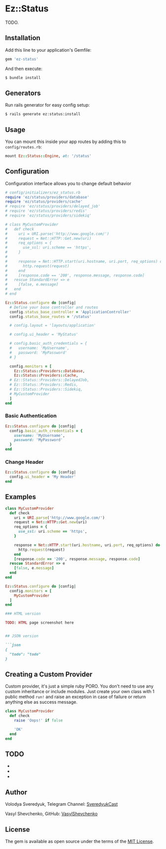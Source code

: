 # Ez::Status
TODO.

## Installation
Add this line to your application's Gemfile:

```ruby
gem 'ez-status'
```

And then execute:
```bash
$ bundle install
```

## Generators
Run rails generator for easy config setup:
```bash
$ rails generate ez:status:install
```

## Usage

You can mount this inside your app routes by adding this to `config/routes.rb`:

```ruby
mount Ez::Status::Engine, at: '/status'
```

## Configuration

Configuration interface allows you to change default behavior

```ruby
# config/initializers/ez_status.rb
require 'ez/status/providers/database'
require 'ez/status/providers/cache'
# require 'ez/status/providers/delayed_job'
# require 'ez/status/providers/redis'
# require 'ez/status/providers/sidekiq'

# class MyCustomProvider
#   def check
#     uri = URI.parse('http://www.google.com/')
#     request = Net::HTTP::Get.new(uri)
#     req_options = {
#       use_ssl: uri.scheme == 'https',
#     }
#
#     response = Net::HTTP.start(uri.hostname, uri.port, req_options) do |http|
#       http.request(request)
#     end
#     [response.code == '200', response.message, response.code]
#   rescue StandardError => e
#     [false, e.message]
#   end
# end

Ez::Status.configure do |config|
  # Define your base controller and routes
  config.status_base_controller = 'ApplicationController'
  config.status_base_routes = '/status'

  # config.layout = 'layouts/application'

  # config.ui_header = 'MyStatus'

  # config.basic_auth_credentials = {
  #   username: 'MyUsername',
  #   password: 'MyPassword'
  # }

  config.monitors = [
    Ez::Status::Providers::Database,
    Ez::Status::Providers::Cache,
  # Ez::Status::Providers::DelayedJob,
  # Ez::Status::Providers::Redis,
  # Ez::Status::Providers::Sidekiq,
  # MyCustomProvider
  ]
end
```

### Basic Authentication

```ruby
Ez::Status.configure do |config|
  config.basic_auth_credentials = {
    username: 'MyUsername',
    password: 'MyPassword'
  }
end
```

### Change Header

```ruby
Ez::Status.configure do |config|
  config.ui_header = 'My Header'
end
```

## Examples

```ruby
class MyCustomProvider
  def check
    uri = URI.parse('http://www.google.com/')
    request = Net::HTTP::Get.new(uri)
    req_options = {
      use_ssl: uri.scheme == 'https',
    }

    response = Net::HTTP.start(uri.hostname, uri.port, req_options) do |http|
      http.request(request)
    end
    [response.code == '200', response.message, response.code]
  rescue StandardError => e
    [false, e.message]
  end
end

Ez::Status.configure do |config|
  config.monitors = [
    MyCustomProvider
  ]
end

### HTML version

TODO: HTML page screenshot here


## JSON version

```json
{
  "todo": "todo"
}
```

## Creating a Custom Provider

Custom provider, it's just a simple ruby PORO. You don't need to use any custom inheritance or include modules.
Just create your own class with 1 public method `run!` and raise an exception in case of failure or return anything else as success message.

```ruby
class MyCustomProvider
  def check
    raise 'Oops!' if false

    'OK'
  end
end
```

## TODO

-
- 
- 

## Author

Volodya Sveredyuk, Telegram Channel: [SveredyukCast](https://t.me/svcast)

Vasyl Shevchenko, GitHub: [VasylShevchenko](https://github.com/VasylShevchenko)

## License
The gem is available as open source under the terms of the [MIT License](https://opensource.org/licenses/MIT).
